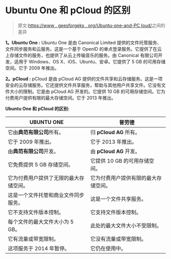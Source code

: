 # Ubuntu One 和 pCloud 的区别

> 原文:[https://www . geesforgeks . org/Ubuntu-one-and-PC loud/](https://www.geeksforgeeks.org/difference-between-ubuntu-one-and-pcloud/)之间的差异

**1。Ubuntu One :**
Ubuntu One 是由 Canonical Limited 提供的文件托管服务、文件同步服务和云服务。这是一个基于 OpenID 的单点登录服务。它提供了在云上存储文件的服务，也提供了从云上传输音乐的服务。由 Canonical 有限公司开发，适用于 Windows、OS X、iOS、Ubuntu、安卓。它提供了 5 GB 的可用存储空间。它于 2009 年推出。

**2。pCloud :**
pCloud 是由 pCloud AG 提供的文件共享和云存储服务。这是一项安全的云存储服务。它还提供文件共享服务，帮助与其他用户共享文件。它没有文件大小的限制。它是由 pCloud AG 开发的。它提供 10 GB 的可用存储空间。它为付费用户提供有限的最大存储空间。它于 2013 年推出。

**Ubuntu One 和 pCloud 的区别:**

<center>

| UBUNTU ONE | 普劳德 |
| --- | --- |
| 它由**典范有限公司**所有。 | 归 **pCloud AG** 所有。 |
| 它于 2009 年推出。 | 它于 2013 年推出。 |
| 由**典范有限公司**开发。 | 由 **pCloud AG** 开发。 |
| 它免费提供 5 GB 存储空间。 | 它提供 10 GB 的可用存储空间。 |
| 它为付费用户提供了无限的最大存储空间。 | 它为付费用户提供有限的最大存储空间。 |
| 这是一个文件托管和商业文件同步服务。 | 这是一个文件共享服务。 |
| 它不支持文件版本控制。 | 它支持文件版本控制。 |
| 每个文件的最大文件大小为 5 GB。 | 此处的最大文件大小不受限制。 |
| 它有流量或带宽限制。 | 它没有流量或带宽限制。 |
| 这项服务于 2014 年暂停。 | 它仍在使用中。 |

</center>